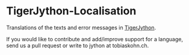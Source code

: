 # TigerJython-Localisation
Translations of the texts and error messages in [TigerJython](http://jython.tobiaskohn.ch/).

If you would like to contribute and add/improve support for a language, send us a pull request or write to jython at tobiaskohn.ch.
